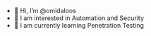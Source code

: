 - 👋 Hi, I’m @omidaloos
- 👀 I am interested in Automation and Security
- 🌱 I am currently learning Penetration Testing
